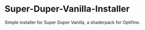 # Super-Duper-Vanilla-Installer
Simple installer for Super Duper Vanilla, a shaderpack for Optifine.
